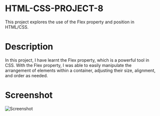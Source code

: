 # HTML-CSS-PROJECT-8

This project explores the use of the Flex property and position in HTML/CSS.

# Description

In this project, I have learnt the Flex property, which is a powerful tool in CSS. With the Flex property, I was able to easily manipulate the arrangement of elements within a container, adjusting their size, alignment, and order as needed.


# Screenshot

![Screenshot](https://github.com/user-attachments/assets/da7a22b9-ac09-4eec-9353-3884d79c8a58)
